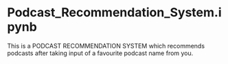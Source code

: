 # Podcast_Recommendation_System.ipynb

This is a <bold>PODCAST RECOMMENDATION SYSTEM</bold> which recommends podcasts after taking input of a favourite podcast name from you.
